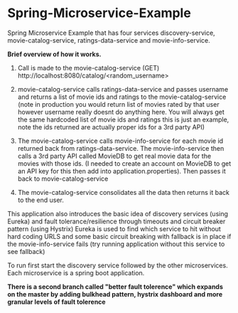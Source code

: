 # Spring-Microservice-Example
Spring Microservice Example that has four services discovery-service, movie-catalog-service, ratings-data-service and movie-info-service. 

**Brief overview of how it works.**

1. Call is made to the movie-catalog-service (GET) http://localhost:8080/catalog/<random_username>

2. movie-catalog-service calls ratings-data-service and passes username and returns a list of movie ids and ratings to the movie-catalog-service (note in production 
you would return list of movies rated by that user however username really doesnt do anything here. You will always get the same hardcoded list of movie ids and ratings 
this is just an example, note the ids returned are actually proper ids for a 3rd party API)

3. The movie-catalog-service calls movie-info-service for each movie id returned back from ratings-data-service. The movie-info-service then calls a 3rd party API called
MovieDB to get real movie data for the movies with those ids. (I needed to create an account on MovieDB to get an API key for this then add into application.properties).
Then passes it back to movie-catalog-service

4. The movie-catalog-service consolidates all the data then returns it back to the end user. 

This application also introduces the basic idea of discovery services (using Eureka) and fault tolerance/resilience through timeouts and circuit breaker pattern (using Hystrix)
Eureka is used to find which service to hit without hard coding URLS and some basic circuit breaking with fallback is in place if the movie-info-service fails (try running application without this service to see fallback)

To run first start the discovery service followed by the other microservices. Each microservice is a spring boot application.

**There is a second branch called "better fault tolerence" which expands on the master by adding bulkhead pattern, hystrix dashboard and more granular levels of fault tolerence**
